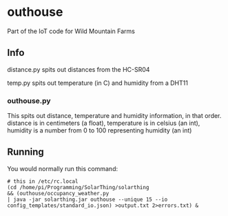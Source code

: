 # outhouse
Part of the IoT code for Wild Mountain Farms

## Info
distance.py spits out distances from the HC-SR04

temp.py spits out temperature (in C) and humidity from a DHT11

### outhouse.py
This spits out distance, temperature and humidity information, in that order. distance is in centimeters (a float),
temperature is in celsius (an int), humidity is a number from 0 to 100 representing humidity (an int)

## Running
You would normally run this command:
```
# this in /etc/rc.local
(cd /home/pi/Programming/SolarThing/solarthing 
&& (outhouse/occupancy_weather.py 
| java -jar solarthing.jar outhouse --unique 15 --io config_templates/standard_io.json) >output.txt 2>errors.txt) &
```

